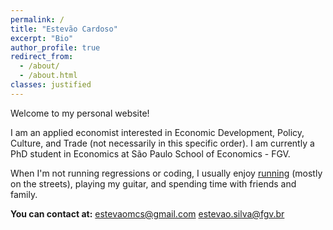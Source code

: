 ```yaml
---
permalink: /
title: "Estevão Cardoso"
excerpt: "Bio"
author_profile: true
redirect_from: 
  - /about/
  - /about.html
classes: justified
---
```


Welcome to my personal website!

I am an applied economist interested in Economic Development, Policy, Culture, and Trade (not necessarily in this specific order). I am currently a PhD student in Economics at São Paulo School of Economics - FGV.

When I'm not running regressions or coding, I usually enjoy [running](https://www.strava.com/athletes/26967681) (mostly on the streets), playing my guitar, and spending time with friends and family.


**You can contact at:**
estevaomcs@gmail.com
estevao.silva@fgv.br
